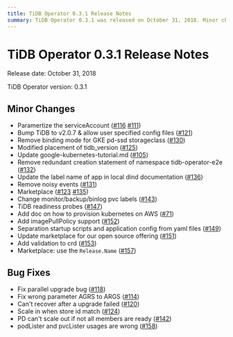 ```yaml
---
title: TiDB Operator 0.3.1 Release Notes
summary: TiDB Operator 0.3.1 was released on October 31, 2018. Minor changes include parameterizing the serviceAccount, bumping TiDB to v2.0.7, and allowing user-specified config files. Bug fixes address issues such as parallel upgrade bugs and recovery after a failed upgrade.
---
```


# TiDB Operator 0.3.1 Release Notes

Release date: October 31, 2018

TiDB Operator version: 0.3.1

## Minor Changes

- Paramertize the serviceAccount ([#116](https://github.com/pingcap/tidb-operator/pull/116) [#111](https://github.com/pingcap/tidb-operator/pull/111))
- Bump TiDB to v2.0.7 & allow user specified config files ([#121](https://github.com/pingcap/tidb-operator/pull/))
- Remove binding mode for GKE pd-ssd storageclass ([#130](https://github.com/pingcap/tidb-operator/pull/130))
- Modified placement of tidb_version ([#125](https://github.com/pingcap/tidb-operator/pull/125))
- Update google-kubernetes-tutorial.md ([#105](https://github.com/pingcap/tidb-operator/pull/105))
- Remove redundant creation statement of namespace tidb-operator-e2e ([#132](https://github.com/pingcap/tidb-operator/pull/132))
- Update the label name of app in local dind documentation ([#136](https://github.com/pingcap/tidb-operator/pull/136))
- Remove noisy events ([#131](https://github.com/pingcap/tidb-operator/pull/131))
- Marketplace ([#123](https://github.com/pingcap/tidb-operator/pull/123) [#135](https://github.com/pingcap/tidb-operator/pull/135))
- Change monitor/backup/binlog pvc labels ([#143](https://github.com/pingcap/tidb-operator/pull/143))
- TiDB readiness probes ([#147](https://github.com/pingcap/tidb-operator/pull/147))
- Add doc on how to provision kubernetes on AWS ([#71](https://github.com/pingcap/tidb-operator/pull/71))
- Add imagePullPolicy support ([#152](https://github.com/pingcap/tidb-operator/pull/152))
- Separation startup scripts and application config from yaml files ([#149](https://github.com/pingcap/tidb-operator/pull/149))
- Update marketplace for our open source offering ([#151](https://github.com/pingcap/tidb-operator/pull/151))
- Add validation to crd ([#153](https://github.com/pingcap/tidb-operator/pull/153))
- Marketplace: use the `Release.Name` ([#157](https://github.com/pingcap/tidb-operator/pull/157))

## Bug Fixes

- Fix parallel upgrade bug ([#118](https://github.com/pingcap/tidb-operator/pull/118))
- Fix wrong parameter AGRS to ARGS ([#114](https://github.com/pingcap/tidb-operator/pull/114))
- Can't recover after a upgrade failed ([#120](https://github.com/pingcap/tidb-operator/pull/120))
- Scale in when store id match ([#124](https://github.com/pingcap/tidb-operator/pull/124))
- PD can't scale out if not all members are ready ([#142](https://github.com/pingcap/tidb-operator/pull/142))
- podLister and pvcLister usages are wrong ([#158](https://github.com/pingcap/tidb-operator/pull/158))
